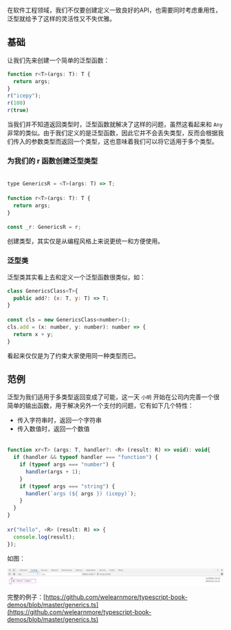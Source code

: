 在软件工程领域，我们不仅要创建定义一致良好的API，也需要同时考虑重用性，泛型就给予了这样的灵活性又不失优雅。

## 基础

让我们先来创建一个简单的泛型函数：

```javascript
function r<T>(args: T): T {
  return args;
}
r("icepy");
r(100)
r(true)
```

当我们并不知道返回类型时，泛型函数就解决了这样的问题，虽然这看起来和 `Any` 非常的类似。由于我们定义的是泛型函数，因此它并不会丢失类型，反而会根据我们传入的参数类型而返回一个类型，这也意味着我们可以将它适用于多个类型。

### 为我们的 r 函数创建泛型类型

```javascript

type GenericsR = <T>(args: T) => T;

function r<T>(args: T): T {
  return args;
}

const _r: GenericsR = r;
```

创建类型，其实仅是从编程风格上来说更统一和方便使用。

### 泛型类

泛型类其实看上去和定义一个泛型函数很类似，如：

```javascript
class GenericsClass<T>{
  public add?: (x: T, y: T) => T;
}

const cls = new GenericsClass<number>();
cls.add = (x: number, y: number): number => {
  return x + y;
}

```

看起来仅仅是为了约束大家使用同一种类型而已。


## 范例

泛型为我们适用于多类型返回变成了可能，这一天 `小明` 开始在公司内完善一个很简单的输出函数，用于解决另外一个支付的问题，它有如下几个特性：

- 传入字符串时，返回一个字符串
- 传入数值时，返回一个数值

```javascript

function xr<T> (args: T, handler?: <R> (result: R) => void): void{
  if (handler && typeof handler === "function") {
    if (typeof args === "number") {
      handler(args + 1);
    }
    if (typeof args === "string") {
      handler(`args (${ args }) (icepy)`);
    }
  }
}

xr("hello", <R> (result: R) => {
  console.log(result);
});

```

如图：

![](../images/chap-02-05.png)

完整的例子：[https://github.com/welearnmore/typescript-book-demos/blob/master/generics.ts](https://github.com/welearnmore/typescript-book-demos/blob/master/generics.ts)